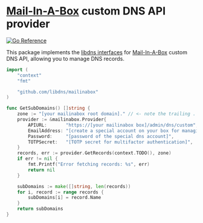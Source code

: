 [Mail-In-A-Box](https://mailinabox.email/) custom DNS API provider
=======================

[![Go Reference](https://pkg.go.dev/badge/test.svg)](https://pkg.go.dev/github.com/libdns/mailinabox)

This package implements the [libdns interfaces](https://github.com/libdns/libdns) for [Mail-In-A-Box](https://mailinabox.email/) custom DNS API,
allowing you to manage DNS records.

```go
import (
	"context"
	"fmt"

	"github.com/libdns/mailinabox"
)

func GetSubDomains() []string {
	zone := "[your mailinabox root domain]." // <- note the trailing .
	provider := &mailinabox.Provider{
		APIURL:       "https://[your mailinabox box]/admin/dns/custom",
		EmailAddress: "[create a special account on your box for managing domains]",
		Password:     "[password of the special dns account]",
		TOTPSecret:   "[TOTP secret for multifactor authentication]", 
	}
	records, err := provider.GetRecords(context.TODO(), zone)
	if err != nil {
		fmt.Printf("Error fetching records: %s", err)
		return nil
	}

	subDomains := make([]string, len(records))
	for i, record := range records {
		subDomains[i] = record.Name
	}
	return subDomains
}
```
